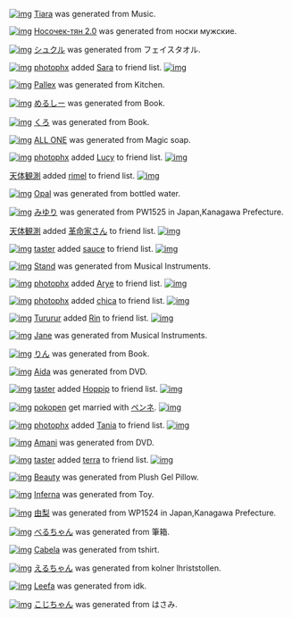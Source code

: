 [![img](http://www.barcodekanojo.com/profile_images/kanojo/2545752/1381094682/Tiara.png?w=88&h=88&face=true)](http://www.barcodekanojo.com/kanojo/2545752/Tiara) [Tiara](http://www.barcodekanojo.com/kanojo/2545752/Tiara) was generated from Music.

[![img](http://www.barcodekanojo.com/profile_images/kanojo/2545753/1381094740/%D0%9D%D0%BE%D1%81%D0%BE%D1%87%D0%B5%D0%BA-%D1%82%D1%8F%D0%BD%202.0.png?w=88&h=88&face=true)](http://www.barcodekanojo.com/kanojo/2545753/%D0%9D%D0%BE%D1%81%D0%BE%D1%87%D0%B5%D0%BA-%D1%82%D1%8F%D0%BD%202.0) [Носочек-тян 2.0](http://www.barcodekanojo.com/kanojo/2545753/%D0%9D%D0%BE%D1%81%D0%BE%D1%87%D0%B5%D0%BA-%D1%82%D1%8F%D0%BD%202.0) was generated from носки мужские.

[![img](http://www.barcodekanojo.com/profile_images/kanojo/2545754/1381094910/%E3%82%B7%E3%83%A5%E3%82%AF%E3%83%AB.png?w=88&h=88&face=true)](http://www.barcodekanojo.com/kanojo/2545754/%E3%82%B7%E3%83%A5%E3%82%AF%E3%83%AB) [シュクル](http://www.barcodekanojo.com/kanojo/2545754/%E3%82%B7%E3%83%A5%E3%82%AF%E3%83%AB) was generated from フェイスタオル.

[![img](http://www.barcodekanojo.com/profile_images/user/387526/1377636985/photophx.jpg?w=88&h=88)](http://www.barcodekanojo.com/user/387526/photophx) [photophx](http://www.barcodekanojo.com/user/387526/photophx) added [Sara](http://www.barcodekanojo.com/kanojo/2451046/Sara) to friend list. [![img](http://www.barcodekanojo.com/profile_images/kanojo/2451046/1377271723/Sara.png?w=88&h=88&face=true)](http://www.barcodekanojo.com/kanojo/2451046/Sara)

[![img](http://www.barcodekanojo.com/profile_images/kanojo/2545755/1381094935/Pallex.png?w=88&h=88&face=true)](http://www.barcodekanojo.com/kanojo/2545755/Pallex) [Pallex](http://www.barcodekanojo.com/kanojo/2545755/Pallex) was generated from Kitchen.

[![img](http://www.barcodekanojo.com/profile_images/kanojo/2545756/1381094962/%E3%82%81%E3%82%8B%E3%81%97%E3%83%BC.png?w=88&h=88&face=true)](http://www.barcodekanojo.com/kanojo/2545756/%E3%82%81%E3%82%8B%E3%81%97%E3%83%BC) [めるしー](http://www.barcodekanojo.com/kanojo/2545756/%E3%82%81%E3%82%8B%E3%81%97%E3%83%BC) was generated from Book.

[![img](http://www.barcodekanojo.com/profile_images/kanojo/2545757/1381095000/%E3%81%8F%E3%82%8D.png?w=88&h=88&face=true)](http://www.barcodekanojo.com/kanojo/2545757/%E3%81%8F%E3%82%8D) [くろ](http://www.barcodekanojo.com/kanojo/2545757/%E3%81%8F%E3%82%8D) was generated from Book.

[![img](http://www.barcodekanojo.com/profile_images/kanojo/2545758/1381095017/ALL%20ONE.png?w=88&h=88&face=true)](http://www.barcodekanojo.com/kanojo/2545758/ALL%20ONE) [ALL ONE](http://www.barcodekanojo.com/kanojo/2545758/ALL%20ONE) was generated from Magic soap.

[![img](http://www.barcodekanojo.com/profile_images/user/387526/1377636985/photophx.jpg?w=88&h=88)](http://www.barcodekanojo.com/user/387526/photophx) [photophx](http://www.barcodekanojo.com/user/387526/photophx) added [Lucy](http://www.barcodekanojo.com/kanojo/2512405/Lucy) to friend list. [![img](http://www.barcodekanojo.com/profile_images/kanojo/2512405/1379814451/Lucy.png?w=88&h=88&face=true)](http://www.barcodekanojo.com/kanojo/2512405/Lucy)

[天体観測](http://www.barcodekanojo.com/user/409183/%E5%A4%A9%E4%BD%93%E8%A6%B3%E6%B8%AC) added [rimel](http://www.barcodekanojo.com/kanojo/2534211/rimel) to friend list. [![img](http://www.barcodekanojo.com/profile_images/kanojo/2534211/1380584518/rimel.png?w=88&h=88&face=true)](http://www.barcodekanojo.com/kanojo/2534211/rimel)

[![img](http://www.barcodekanojo.com/profile_images/kanojo/2545759/1381095069/Opal.png?w=88&h=88&face=true)](http://www.barcodekanojo.com/kanojo/2545759/Opal) [Opal](http://www.barcodekanojo.com/kanojo/2545759/Opal) was generated from bottled water.

[![img](http://www.barcodekanojo.com/profile_images/kanojo/2545760/1381095135/%E3%81%BF%E3%82%86%E3%82%8A.png?w=88&h=88&face=true)](http://www.barcodekanojo.com/kanojo/2545760/%E3%81%BF%E3%82%86%E3%82%8A) [みゆり](http://www.barcodekanojo.com/kanojo/2545760/%E3%81%BF%E3%82%86%E3%82%8A) was generated from PW1525 in Japan,Kanagawa Prefecture.

[天体観測](http://www.barcodekanojo.com/user/409183/%E5%A4%A9%E4%BD%93%E8%A6%B3%E6%B8%AC) added [革命家さん](http://www.barcodekanojo.com/kanojo/1961582/%E9%9D%A9%E5%91%BD%E5%AE%B6%E3%81%95%E3%82%93) to friend list. [![img](http://www.barcodekanojo.com/profile_images/kanojo/1961582/1330494117/%E9%9D%A9%E5%91%BD%E5%AE%B6%E3%81%95%E3%82%93.png?w=88&h=88&face=true)](http://www.barcodekanojo.com/kanojo/1961582/%E9%9D%A9%E5%91%BD%E5%AE%B6%E3%81%95%E3%82%93)

[![img](http://www.barcodekanojo.com/profile_images/user/270846/1297218178/taster.jpg?w=88&h=88)](http://www.barcodekanojo.com/user/270846/taster) [taster](http://www.barcodekanojo.com/user/270846/taster) added [sauce](http://www.barcodekanojo.com/kanojo/612689/sauce) to friend list. [![img](http://www.barcodekanojo.com/profile_images/kanojo/612689/1289822767/sauce.png?w=88&h=88&face=true)](http://www.barcodekanojo.com/kanojo/612689/sauce)

[![img](http://www.barcodekanojo.com/profile_images/kanojo/2545761/1381095218/Stand.png?w=88&h=88&face=true)](http://www.barcodekanojo.com/kanojo/2545761/Stand) [Stand](http://www.barcodekanojo.com/kanojo/2545761/Stand) was generated from Musical Instruments.

[![img](http://www.barcodekanojo.com/profile_images/user/387526/1377636985/photophx.jpg?w=88&h=88)](http://www.barcodekanojo.com/user/387526/photophx) [photophx](http://www.barcodekanojo.com/user/387526/photophx) added [Arye](http://www.barcodekanojo.com/kanojo/1519326/Arye) to friend list. [![img](http://www.barcodekanojo.com/profile_images/kanojo/1519326/1305916784/Arye.png?w=88&h=88&face=true)](http://www.barcodekanojo.com/kanojo/1519326/Arye)

[![img](http://www.barcodekanojo.com/profile_images/user/387526/1377636985/photophx.jpg?w=88&h=88)](http://www.barcodekanojo.com/user/387526/photophx) [photophx](http://www.barcodekanojo.com/user/387526/photophx) added [chica](http://www.barcodekanojo.com/kanojo/2443426/chica) to friend list. [![img](http://www.barcodekanojo.com/profile_images/kanojo/2443426/1377071898/chica.png?w=88&h=88&face=true)](http://www.barcodekanojo.com/kanojo/2443426/chica)

[![img](http://www.barcodekanojo.com/profile_images/user/334009/1355084687/Tururur.jpg?w=88&h=88)](http://www.barcodekanojo.com/user/334009/Tururur) [Tururur](http://www.barcodekanojo.com/user/334009/Tururur) added [Rin](http://www.barcodekanojo.com/kanojo/2016478/Rin) to friend list. [![img](http://www.barcodekanojo.com/profile_images/kanojo/2016478/1334330480/Rin.png?w=88&h=88&face=true)](http://www.barcodekanojo.com/kanojo/2016478/Rin)

[![img](http://www.barcodekanojo.com/profile_images/kanojo/2545762/1381095271/Jane.png?w=88&h=88&face=true)](http://www.barcodekanojo.com/kanojo/2545762/Jane) [Jane](http://www.barcodekanojo.com/kanojo/2545762/Jane) was generated from Musical Instruments.

[![img](http://www.barcodekanojo.com/profile_images/kanojo/2545763/1381095291/%E3%82%8A%E3%82%93.png?w=88&h=88&face=true)](http://www.barcodekanojo.com/kanojo/2545763/%E3%82%8A%E3%82%93) [りん](http://www.barcodekanojo.com/kanojo/2545763/%E3%82%8A%E3%82%93) was generated from Book.

[![img](http://www.barcodekanojo.com/profile_images/kanojo/2545764/1381095337/Aida.png?w=88&h=88&face=true)](http://www.barcodekanojo.com/kanojo/2545764/Aida) [Aida](http://www.barcodekanojo.com/kanojo/2545764/Aida) was generated from DVD.

[![img](http://www.barcodekanojo.com/profile_images/user/270846/1297218178/taster.jpg?w=88&h=88)](http://www.barcodekanojo.com/user/270846/taster) [taster](http://www.barcodekanojo.com/user/270846/taster) added [Hoppip](http://www.barcodekanojo.com/kanojo/2428621/Hoppip) to friend list. [![img](http://www.barcodekanojo.com/profile_images/kanojo/2428621/1376846414/Hoppip.png?w=88&h=88&face=true)](http://www.barcodekanojo.com/kanojo/2428621/Hoppip)

[![img](http://www.barcodekanojo.com/profile_images/user/226166/1373926623/pokopen.jpg?w=88&h=88)](http://www.barcodekanojo.com/user/226166/pokopen) [pokopen](http://www.barcodekanojo.com/user/226166/pokopen) get married with [ペンネ](http://www.barcodekanojo.com/kanojo/32253/%E3%83%9A%E3%83%B3%E3%83%8D). [![img](http://www.barcodekanojo.com/profile_images/kanojo/32253/1288123139/%E3%83%9A%E3%83%B3%E3%83%8D.png?w=88&h=88&face=true)](http://www.barcodekanojo.com/kanojo/32253/%E3%83%9A%E3%83%B3%E3%83%8D)

[![img](http://www.barcodekanojo.com/profile_images/user/387526/1377636985/photophx.jpg?w=88&h=88)](http://www.barcodekanojo.com/user/387526/photophx) [photophx](http://www.barcodekanojo.com/user/387526/photophx) added [Tania](http://www.barcodekanojo.com/kanojo/977980/Tania) to friend list. [![img](http://www.barcodekanojo.com/profile_images/kanojo/977980/1294200724/Tania.png?w=88&h=88&face=true)](http://www.barcodekanojo.com/kanojo/977980/Tania)

[![img](http://www.barcodekanojo.com/profile_images/kanojo/2545765/1381095457/Amani.png?w=88&h=88&face=true)](http://www.barcodekanojo.com/kanojo/2545765/Amani) [Amani](http://www.barcodekanojo.com/kanojo/2545765/Amani) was generated from DVD.

[![img](http://www.barcodekanojo.com/profile_images/user/270846/1297218178/taster.jpg?w=88&h=88)](http://www.barcodekanojo.com/user/270846/taster) [taster](http://www.barcodekanojo.com/user/270846/taster) added [terra](http://www.barcodekanojo.com/kanojo/2374880/terra) to friend list. [![img](http://www.barcodekanojo.com/profile_images/kanojo/2374880/1373197869/terra.png?w=88&h=88&face=true)](http://www.barcodekanojo.com/kanojo/2374880/terra)

[![img](http://www.barcodekanojo.com/profile_images/kanojo/2545766/1381095528/Beauty.png?w=88&h=88&face=true)](http://www.barcodekanojo.com/kanojo/2545766/Beauty) [Beauty](http://www.barcodekanojo.com/kanojo/2545766/Beauty) was generated from Plush Gel Pillow.

[![img](http://www.barcodekanojo.com/profile_images/kanojo/2545767/1381095544/Inferna.png?w=88&h=88&face=true)](http://www.barcodekanojo.com/kanojo/2545767/Inferna) [Inferna](http://www.barcodekanojo.com/kanojo/2545767/Inferna) was generated from Toy.

[![img](http://www.barcodekanojo.com/profile_images/kanojo/2545768/1381095597/%E7%94%B1%E6%A2%A8.png?w=88&h=88&face=true)](http://www.barcodekanojo.com/kanojo/2545768/%E7%94%B1%E6%A2%A8) [由梨](http://www.barcodekanojo.com/kanojo/2545768/%E7%94%B1%E6%A2%A8) was generated from WP1524 in Japan,Kanagawa Prefecture.

[![img](http://www.barcodekanojo.com/profile_images/kanojo/2545769/1381095603/%E3%81%B9%E3%82%8B%E3%81%A1%E3%82%83%E3%82%93.png?w=88&h=88&face=true)](http://www.barcodekanojo.com/kanojo/2545769/%E3%81%B9%E3%82%8B%E3%81%A1%E3%82%83%E3%82%93) [べるちゃん](http://www.barcodekanojo.com/kanojo/2545769/%E3%81%B9%E3%82%8B%E3%81%A1%E3%82%83%E3%82%93) was generated from 筆箱.

[![img](http://www.barcodekanojo.com/profile_images/kanojo/2545770/1381095641/Cabela.png?w=88&h=88&face=true)](http://www.barcodekanojo.com/kanojo/2545770/Cabela) [Cabela](http://www.barcodekanojo.com/kanojo/2545770/Cabela) was generated from tshirt.

[![img](http://www.barcodekanojo.com/profile_images/kanojo/2545771/1381095718/%E3%81%88%E3%82%8B%E3%81%A1%E3%82%83%E3%82%93.png?w=88&h=88&face=true)](http://www.barcodekanojo.com/kanojo/2545771/%E3%81%88%E3%82%8B%E3%81%A1%E3%82%83%E3%82%93) [えるちゃん](http://www.barcodekanojo.com/kanojo/2545771/%E3%81%88%E3%82%8B%E3%81%A1%E3%82%83%E3%82%93) was generated from kolner lhriststollen.

[![img](http://www.barcodekanojo.com/profile_images/kanojo/2545772/1381095768/Leefa.png?w=88&h=88&face=true)](http://www.barcodekanojo.com/kanojo/2545772/Leefa) [Leefa](http://www.barcodekanojo.com/kanojo/2545772/Leefa) was generated from idk.

[![img](http://www.barcodekanojo.com/profile_images/kanojo/2545773/1381095769/%E3%81%93%E3%81%98%E3%81%A1%E3%82%83%E3%82%93.png?w=88&h=88&face=true)](http://www.barcodekanojo.com/kanojo/2545773/%E3%81%93%E3%81%98%E3%81%A1%E3%82%83%E3%82%93) [こじちゃん](http://www.barcodekanojo.com/kanojo/2545773/%E3%81%93%E3%81%98%E3%81%A1%E3%82%83%E3%82%93) was generated from はさみ.

